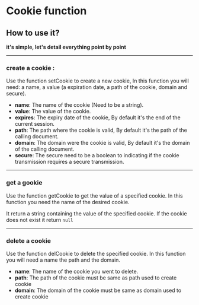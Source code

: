 # Cookie function
## How to use it?
****it's simple, let's detail everything point by point****


------------

### create a cookie :
Use the function setCookie to create a new cookie,
In this function you will need: a name, a value (a expiration date, a path of the cookie, domain and secure).

- __name__: The name of the cookie (Need to be a string).
- __value__: The value of the cookie.
- __expires__: The expiry date of the cookie,
	By default it's the end of the current session.
- __path__: The path where the cookie is valid,
	By default it's the path of the calling document.
- __domain__: The domain were the cookie is valid,
	By default it's the domain of the calling document.
- __secure__: The secure need to be a boolean to indicating if the cookie transmission requires a secure transmission.

------------

### get a gookie
Use the function getCookie to get the value of a specified cookie.
In this function you need the name of the desired cookie.

It return a string containing the value of the specified cookie.
If the cookie does not exist it return `null`

------------

### delete a cookie
Use the function delCookie to delete the specified cookie.
In this function you will need a name the path and the domain.

- __name__: The name of the cookie you went to delete.
- __path__: The path of the cookie must be same as path used to create cookie
- __domain__: The domain of the cookie must be same as domain used to create cookie
